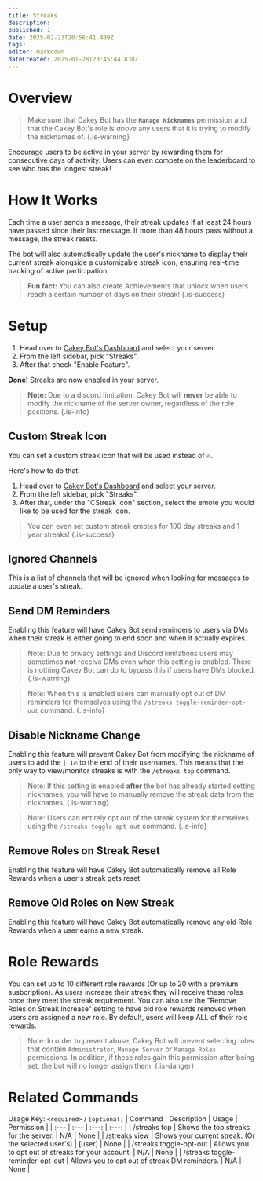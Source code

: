 ```yaml
---
title: Streaks
description: 
published: 1
date: 2025-02-23T20:56:41.409Z
tags: 
editor: markdown
dateCreated: 2025-01-28T23:45:44.838Z
---
```


# Overview

> Make sure that Cakey Bot has the **`Manage Nicknames`** permission and that the Cakey Bot's role is _above_ any users that it is trying to modify the nicknames of.
{.is-warning}

Encourage users to be active in your server by rewarding them for consecutive days of activity. Users can even compete on the leaderboard to see who has the longest streak!

# How It Works
Each time a user sends a message, their streak updates if at least 24 hours have passed since their last message. If more than 48 hours pass without a message, the streak resets. 

The bot will also automatically update the user's nickname to display their current streak alongside a customizable streak icon, ensuring real-time tracking of active participation.

> **Fun fact:** You can also create Achievements that unlock when users reach a certain number of days on their streak!
{.is-success}

# Setup
1. Head over to [Cakey Bot's Dashboard](https://cakey.bot/dashboard/public) and select your server.
2. From the left sidebar, pick "Streaks".
3. After that check "Enable Feature".

**Done!** Streaks are now enabled in your server.

> **Note:** Due to a discord limitation, Cakey Bot will **never** be able to modify the nickname of the server owner, regardless of the role positions.
{.is-info}

## Custom Streak Icon
You can set a custom streak icon that will be used instead of `🔥`.

Here's how to do that:
1. Head over to [Cakey Bot's Dashboard](https://cakey.bot/dashboard/public) and select your server.
2. From the left sidebar, pick "Streaks".
3. After that, under the "CStreak Icon" section, select the emote you would like to be used for the streak icon.

> You can even set custom streak emotes for 100 day streaks and 1 year streaks!
{.is-success}

## Ignored Channels
This is a list of channels that will be ignored when looking for messages to update a user's streak.

## Send DM Reminders
Enabling this feature will have Cakey Bot send reminders to users via DMs when their streak is either going to end soon and when it actually expires.

> Note: Due to privacy settings and Discord limitations users may sometimes **not** receive DMs even when this setting is enabled. There is nothing Cakey Bot can do to bypass this if users have DMs blocked.
{.is-warning}

> Note: When this is enabled users can manually opt out of DM reminders for themselves using the `/streaks toggle-reminder-opt-out` command.
{.is-info}

## Disable Nickname Change
Enabling this feature will prevent Cakey Bot from modifying the nickname of users to add the `| 1🔥` to the end of their usernames. This means that the only way to view/monitor streaks is with the `/streaks top` command.

> Note: If this setting is enabled **after** the bot has already started setting nicknames, you will have to manually remove the streak data from the nicknames.
{.is-warning}

> Note: Users can entirely opt out of the streak system for themselves using the `/streaks toggle-opt-out` command.
{.is-info}

## Remove Roles on Streak Reset
Enabling this feature will have Cakey Bot automatically remove all Role Rewards when a user's streak gets reset.

## Remove Old Roles on New Streak
Enabling this feature will have Cakey Bot automatically remove any old Role Rewards when a user earns a new streak.

# Role Rewards
You can set up to 10 different role rewards (Or up to 20 with a premium susbcription). As users increase their streak they will receive these roles once they meet the streak requirement. You can also use the "Remove Roles on Streak Increase" setting to have old role rewards removed when users are assigned a new role. By default, users will keep ALL of their role rewards.

> Note: In order to prevent abuse, Cakey Bot will prevent selecting roles that contain `Administrator`, `Manage Server` or `Manage Roles` permissions. In addition, if these roles gain this permission after being set, the bot will no longer assign them.
{.is-danger}

# Related Commands
Usage Key: `<required>` / `[optional]`
| Command | Description | Usage | Permission |
| :--- | :--- | :---: | :---: |
| /streaks top | Shows the top streaks for the server. | N/A | None | 
| /streaks view | Shows your current streak. (Or the selected user's) | [user] | None | 
| /streaks toggle-opt-out | Allows you to opt out of streaks for your account. | N/A | None | 
| /streaks toggle-reminder-opt-out | Allows you to opt out of streak DM reminders. | N/A | None | 